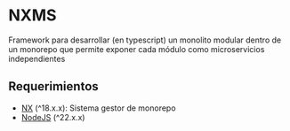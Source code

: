 # NXMS

Framework para desarrollar (en typescript) un monolito modular dentro de un monorepo que permite exponer cada módulo como microservicios independientes

## Requerimientos

- [NX](https://nx.dev/) (^18.x.x): Sistema gestor de monorepo
- [NodeJS](https://nodejs.org/) (^22.x.x)
